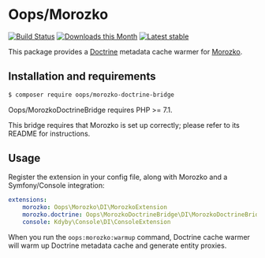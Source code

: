 # Oops/Morozko

[![Build Status](https://img.shields.io/travis/o2ps/MorozkoDoctrineBridge.svg)](https://travis-ci.org/o2ps/MorozkoDoctrineBridge)
[![Downloads this Month](https://img.shields.io/packagist/dm/oops/morozko-doctrine-bridge.svg)](https://packagist.org/packages/oops/morozko-doctrine-bridge)
[![Latest stable](https://img.shields.io/packagist/v/oops/morozko-doctrine-bridge.svg)](https://packagist.org/packages/oops/morozko-doctrine-bridge)

This package provides a [Doctrine](https://github.com/doctrine/doctrine2) metadata cache warmer for [Morozko](https://github.com/o2ps/Morozko).


## Installation and requirements

```bash
$ composer require oops/morozko-doctrine-bridge
```

Oops/MorozkoDoctrineBridge requires PHP >= 7.1.

This bridge requires that Morozko is set up correctly; please refer to its README for instructions.


## Usage

Register the extension in your config file, along with Morozko and a Symfony/Console integration:

```yaml
extensions:
    morozko: Oops\Morozko\DI\MorozkoExtension
    morozko.doctrine: Oops\MorozkoDoctrineBridge\DI\MorozkoDoctrineBridgeExtension
    console: Kdyby\Console\DI\ConsoleExtension
```

When you run the `oops:morozko:warmup` command, Doctrine cache warmer will warm up Doctrine metadata cache and generate entity proxies.
